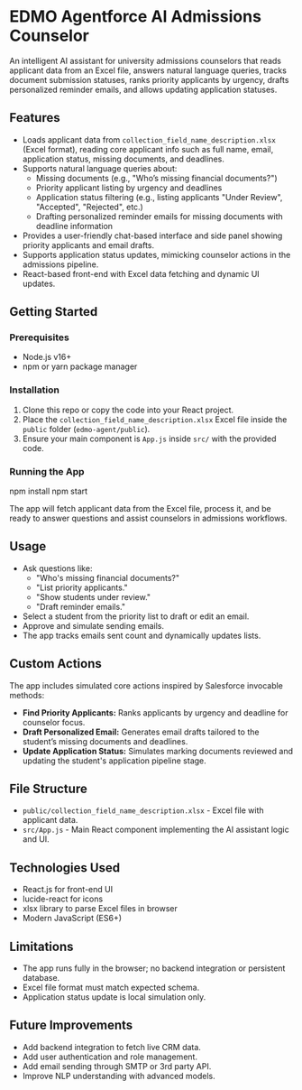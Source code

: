 # EDMO Agentforce AI Admissions Counselor

An intelligent AI assistant for university admissions counselors that reads applicant data from an Excel file, answers natural language queries, tracks document submission statuses, ranks priority applicants by urgency, drafts personalized reminder emails, and allows updating application statuses.

## Features

- Loads applicant data from `collection_field_name_description.xlsx` (Excel format), reading core applicant info such as full name, email, application status, missing documents, and deadlines.
- Supports natural language queries about:
  - Missing documents (e.g., "Who’s missing financial documents?")
  - Priority applicant listing by urgency and deadlines
  - Application status filtering (e.g., listing applicants "Under Review", "Accepted", "Rejected", etc.)
  - Drafting personalized reminder emails for missing documents with deadline information
- Provides a user-friendly chat-based interface and side panel showing priority applicants and email drafts.
- Supports application status updates, mimicking counselor actions in the admissions pipeline.
- React-based front-end with Excel data fetching and dynamic UI updates.

## Getting Started

### Prerequisites

- Node.js v16+
- npm or yarn package manager

### Installation

1. Clone this repo or copy the code into your React project.
2. Place the `collection_field_name_description.xlsx` Excel file inside the `public` folder (`edmo-agent/public`).
3. Ensure your main component is `App.js` inside `src/` with the provided code.

### Running the App
npm install
npm start 


The app will fetch applicant data from the Excel file, process it, and be ready to answer questions and assist counselors in admissions workflows.

## Usage

- Ask questions like:
  - "Who's missing financial documents?"
  - "List priority applicants."
  - "Show students under review."
  - "Draft reminder emails."
- Select a student from the priority list to draft or edit an email.
- Approve and simulate sending emails.
- The app tracks emails sent count and dynamically updates lists.

## Custom Actions

The app includes simulated core actions inspired by Salesforce invocable methods:

- **Find Priority Applicants:** Ranks applicants by urgency and deadline for counselor focus.
- **Draft Personalized Email:** Generates email drafts tailored to the student’s missing documents and deadlines.
- **Update Application Status:** Simulates marking documents reviewed and updating the student's application pipeline stage.

## File Structure

- `public/collection_field_name_description.xlsx` - Excel file with applicant data.
- `src/App.js` - Main React component implementing the AI assistant logic and UI.

## Technologies Used

- React.js for front-end UI
- lucide-react for icons
- xlsx library to parse Excel files in browser
- Modern JavaScript (ES6+)

## Limitations

- The app runs fully in the browser; no backend integration or persistent database.
- Excel file format must match expected schema.
- Application status update is local simulation only.

## Future Improvements

- Add backend integration to fetch live CRM data.
- Add user authentication and role management.
- Add email sending through SMTP or 3rd party API.
- Improve NLP understanding with advanced models.

